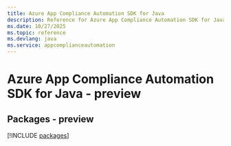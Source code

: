 ```yaml
---
title: Azure App Compliance Automation SDK for Java
description: Reference for Azure App Compliance Automation SDK for Java
ms.date: 10/27/2025
ms.topic: reference
ms.devlang: java
ms.service: appcomplianceautomation
---
```

# Azure App Compliance Automation SDK for Java - preview
## Packages - preview
[!INCLUDE [packages](app-compliance-automation-index.md)]